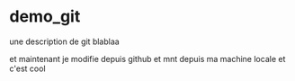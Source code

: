 demo_git
========

une description de git
blablaa

et maintenant je modifie depuis github
et mnt depuis ma machine locale et c'est cool 
